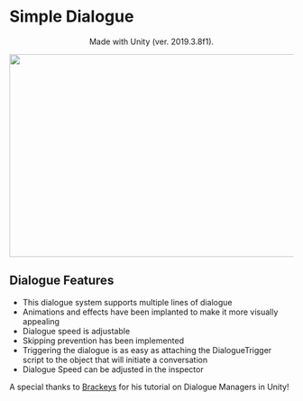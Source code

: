 # Simple Dialogue
<p align="center">
Made with Unity (ver. 2019.3.8f1). 
</p>

<p align="center">
  <img width="640" height="360" src="https://media.giphy.com/media/j5saVW9elD41YdJmlT/giphy.gif">
</p>

## Dialogue Features
- This dialogue system supports multiple lines of dialogue 
- Animations and effects have been implanted to make it more visually appealing
- Dialogue speed is adjustable
- Skipping prevention has been implemented
- Triggering the dialogue is as easy as attaching the DialogueTrigger script to the object that will initiate a conversation
- Dialogue Speed can be adjusted in the inspector

A special thanks to [Brackeys](https://github.com/Brackeys) for his tutorial on Dialogue Managers in Unity!


